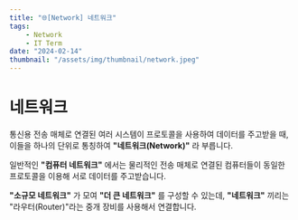```yaml
---
title: "🌐[Network] 네트워크"
tags:
    - Network
    - IT Term
date: "2024-02-14"
thumbnail: "/assets/img/thumbnail/network.jpeg"
---
```


# 네트워크

통신용 전송 매체로 연결된 여러 시스템이 프로토콜을 사용하여 데이터를 주고받을 때, 이들을 하나의 단위로 통칭하여 **"네트워크(Network)"** 라 부릅니다.

일반적인 **"컴퓨터 네트워크"** 에서는 물리적인 전송 매체로 연결된 컴퓨터들이 동일한 프로토콜을 이용해 서로 데이터를 주고받습니다.

**"소규모 네트워크"** 가 모여 **"더 큰 네트워크"** 를 구성할 수 있는데, **"네트워크"** 끼리는 "라우터(Router)"라는 중개 장비를 사용해서 연결합니다.
